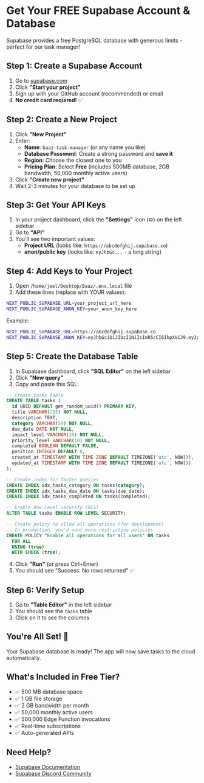 # Get Your FREE Supabase Account & Database

Supabase provides a free PostgreSQL database with generous limits - perfect for our task manager!

## Step 1: Create a Supabase Account

1. Go to [supabase.com](https://supabase.com)
2. Click **"Start your project"**
3. Sign up with your GitHub account (recommended) or email
4. **No credit card required!** ✅

## Step 2: Create a New Project

1. Click **"New Project"**
2. Enter:
   - **Name**: `baaz-task-manager` (or any name you like)
   - **Database Password**: Create a strong password and **save it**
   - **Region**: Choose the closest one to you
   - **Pricing Plan**: Select **Free** (includes 500MB database, 2GB bandwidth, 50,000 monthly active users)
3. Click **"Create new project"**
4. Wait 2-3 minutes for your database to be set up

## Step 3: Get Your API Keys

1. In your project dashboard, click the **"Settings"** icon (⚙️) on the left sidebar
2. Go to **"API"**
3. You'll see two important values:
   - **Project URL** (looks like: `https://abcdefghij.supabase.co`)
   - **anon/public key** (looks like: `eyJhbGc...` - a long string)

## Step 4: Add Keys to Your Project

1. Open `/home/jeel/Desktop/Baaz/.env.local` file
2. Add these lines (replace with YOUR values):

```bash
NEXT_PUBLIC_SUPABASE_URL=your_project_url_here
NEXT_PUBLIC_SUPABASE_ANON_KEY=your_anon_key_here
```

Example:
```bash
NEXT_PUBLIC_SUPABASE_URL=https://abcdefghij.supabase.co
NEXT_PUBLIC_SUPABASE_ANON_KEY=eyJhbGciOiJIUzI1NiIsInR5cCI6IkpXVCJ9.eyJpc3MiOiJzdXBhYmFzZSIsInJlZiI6ImFiY2RlZmdoaWoiLCJyb2xlIjoiYW5vbiIsImlhdCI6MTYxNjQzMjAwMCwiZXhwIjoxOTMxNzkyMDAwfQ.abcdefghijklmnopqrstuvwxyz123456789
```

## Step 5: Create the Database Table

1. In Supabase dashboard, click **"SQL Editor"** on the left sidebar
2. Click **"New query"**
3. Copy and paste this SQL:

```sql
-- Create tasks table
CREATE TABLE tasks (
  id UUID DEFAULT gen_random_uuid() PRIMARY KEY,
  title VARCHAR(255) NOT NULL,
  description TEXT,
  category VARCHAR(50) NOT NULL,
  due_date DATE NOT NULL,
  impact_level VARCHAR(20) NOT NULL,
  priority_level VARCHAR(10) NOT NULL,
  completed BOOLEAN DEFAULT FALSE,
  position INTEGER DEFAULT 0,
  created_at TIMESTAMP WITH TIME ZONE DEFAULT TIMEZONE('utc', NOW()),
  updated_at TIMESTAMP WITH TIME ZONE DEFAULT TIMEZONE('utc', NOW())
);

-- Create index for faster queries
CREATE INDEX idx_tasks_category ON tasks(category);
CREATE INDEX idx_tasks_due_date ON tasks(due_date);
CREATE INDEX idx_tasks_completed ON tasks(completed);

-- Enable Row Level Security (RLS)
ALTER TABLE tasks ENABLE ROW LEVEL SECURITY;

-- Create policy to allow all operations (for development)
-- In production, you'd want more restrictive policies
CREATE POLICY "Enable all operations for all users" ON tasks
  FOR ALL
  USING (true)
  WITH CHECK (true);
```

4. Click **"Run"** (or press Ctrl+Enter)
5. You should see "Success. No rows returned" ✅

## Step 6: Verify Setup

1. Go to **"Table Editor"** in the left sidebar
2. You should see the `tasks` table
3. Click on it to see the columns

## You're All Set! 🎉

Your Supabase database is ready! The app will now save tasks to the cloud automatically.

## What's Included in Free Tier?

- ✅ 500 MB database space
- ✅ 1 GB file storage
- ✅ 2 GB bandwidth per month
- ✅ 50,000 monthly active users
- ✅ 500,000 Edge Function invocations
- ✅ Real-time subscriptions
- ✅ Auto-generated APIs

## Need Help?

- [Supabase Documentation](https://supabase.com/docs)
- [Supabase Discord Community](https://discord.supabase.com)

